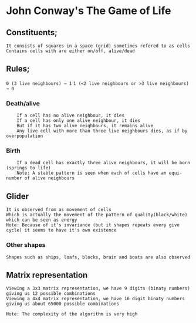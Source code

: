 # John Conway's The Game of Life

## Constituents;
    It consists of squares in a space (grid) sometimes refered to as cells
    Contains cells with are either on/off, alive/dead

## Rules;
```0 (3 live neighbours) → 1```
```1 (<2 live neighbours or >3 live neighbours) → 0```

### Death/alive
        If a cell has no alive neighbour, it dies
        If a cell has only one alive neighbour, it dies
        But if it has two alive neighbours, it remains alive
        Any live cell with more than three live neighbours dies, as if by overpopulation

### Birth
        If a dead cell has exactly three alive neighbours, it will be born (springs to life)
        Note: A stable pattern is seen when each of cells have an equi-number of alive neighbours

## Glider
    It is observed from as movement of cells
    Which is actually the movement of the pattern of quality(black/white) which can be seen as energy
    Note: Because of it's invariance (but it shapes repeats every give cycle) it seems to have it's own existence

### Other shapes
    Shapes such as ships, loafs, blocks, brain and boats are also observed


## Matrix representation
    Viewing a 3x3 matrix representation, we have 9 digits (binaty numbers) giving us 12 possible combinations
    Viewing a 4x4 matrix representation, we have 16 digit binaty numbers giving us about 65000 possible combinations

    Note: The complexity of the algorithm is very high

